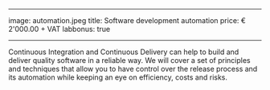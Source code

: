 
---
image: automation.jpeg
title: Software development automation
price: € 2'000.00 + VAT 
labbonus: true

---

Continuous Integration and Continuous Delivery can help to build and deliver quality software in a reliable way. We will cover a set of principles and techniques that allow you to have control over the release process and its automation while keeping an eye on efficiency, costs and risks.

<!--more--> 
